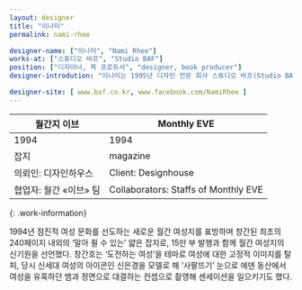 ```yaml
---
layout: designer
title: "이나미"
permalink: nami-rhee

designer-name: ["이나미", "Nami Rhee"]
works-at: ["스튜디오 바프", "Studio BAF"]
position: ["디자이너, 북 프로듀서", "designer, book producer"]
designer-introdution: "이나미는 1995년 디자인 전문 회사 스튜디오 바프(Studio BAF)를 설립해 현재까지 크리에이티브 디렉터로 일하고 있다. 광주디자인비엔날레(2009)의 기획자, 공공디자인엑스포 예술감독(2010), 시민청 마스터플랜 기획자(2012), 시민청 ‹작고 뜻깊은 결혼식› 기획자(2012), 서울디자인위크 총감독(2016-17), ‹달리는 문화철도‒우이신설선› 총감독(2017) 등 사회 문화적 관심사를 바탕으로 디자인 활동을 펼쳐 왔다. 현재는 스튜디오바프의 2세대를 중심으로 디자이너 자신을 위한 ‘삶 디자인’에 깊은 관심을 기울이고 있다. "

designer-site: [ www.baf.co.kr, www.facebook.com/NamiRhee ]
---
```


| 월간지 이브 | Monthly EVE |
|----------------|----------------|
| 1994 | 1994 |
| 잡지 | magazine |
| 의뢰인: 디자인하우스 | Client: Designhouse |
| 협업자: 월간 «이브» 팀 | Collaborators: Staffs of Monthly EVE |
{: .work-information}

1994년 점진적 여성 문화를 선도하는 새로운 월간 여성지를 표방하며 창간된 최초의 240페이지 내외의 ‘말아 쥘 수 있는’ 얇은 잡지로, 15만 부 발행과 함께 월간 여성지의 신기원을 선언했다. 창간호는 ‘도전하는 여성’을 테마로 여성에 대한 고정적 이미지를 탈피, 당시 신세대 여성의 아이콘인 신은경을 모델로 해 ‘사팔뜨기’ 눈으로 에덴 동산에서 여성을 유혹하던 뱀과 정면으로 대결하는 컨셉으로 촬영해 센세이션을 일으키기도 했다.
